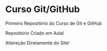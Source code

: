 # Curso Git/GitHub
 Primeiro Repositório do Curso de Git e GitHub

Repositório Criado em Aula!

Altereção Diretamente do Site!